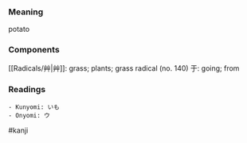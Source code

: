 ### Meaning

potato

### Components

[[Radicals/艸|艸]]: grass; plants; grass radical (no. 140) 于: going; from

### Readings

```
- Kunyomi: いも
- Onyomi: ウ
```

#kanji